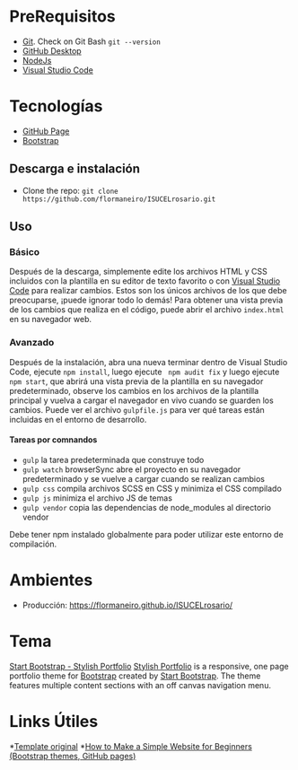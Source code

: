 # PreRequisitos
* [Git](https://docs.github.com/en/free-pro-team@latest/github/getting-started-with-github/set-up-git#setting-up-git). Check on Git Bash `git --version`
* [GitHub Desktop](https://desktop.github.com/)
* [NodeJs](https://nodejs.org/en/download/)
* [Visual Studio Code](https://code.visualstudio.com/)

# Tecnologías
* [GitHub Page](https://pages.github.com/)
* [Bootstrap](https://getbootstrap.com/)


## Descarga e instalación

* Clone the repo: `git clone https://github.com/flormaneiro/ISUCELrosario.git`


## Uso

### Básico

Después de la descarga, simplemente edite los archivos HTML y CSS incluidos con la plantilla en su editor de texto favorito o con [Visual Studio Code](https://code.visualstudio.com/) para realizar cambios. Estos son los únicos archivos de los que debe preocuparse, ¡puede ignorar todo lo demás! Para obtener una vista previa de los cambios que realiza en el código, puede abrir el archivo `index.html` 
en su navegador web.

### Avanzado
Después de la instalación, abra una nueva terminar dentro de Visual Studio Code, ejecute `npm install`, luego ejecute ` npm audit fix` y luego ejecute ` npm start`, que abrirá una vista previa de la plantilla en su navegador predeterminado, observe los cambios en los archivos de la plantilla principal y vuelva a cargar el navegador en vivo cuando se guarden los cambios. Puede ver el archivo `gulpfile.js` para ver qué tareas están incluidas en el entorno de desarrollo.

#### Tareas por comnandos

* `gulp` la tarea predeterminada que construye todo
* `gulp watch` browserSync abre el proyecto en su navegador predeterminado y se vuelve a cargar cuando se realizan cambios
* `gulp css` compila archivos SCSS en CSS y minimiza el CSS compilado
* `gulp js` minimiza el archivo JS de temas
* `gulp vendor` copia las dependencias de node_modules al directorio vendor

Debe tener npm instalado globalmente para poder utilizar este entorno de compilación.

# Ambientes
* Producción: https://flormaneiro.github.io/ISUCELrosario/

# Tema
[Start Bootstrap - Stylish Portfolio](https://startbootstrap.com/themes/stylish-portfolio/)
[Stylish Portfolio](https://startbootstrap.com/themes/stylish-portfolio/) is a responsive, one page portfolio theme for [Bootstrap](https://getbootstrap.com/) created by [Start Bootstrap](https://startbootstrap.com/). The theme features multiple content sections with an off canvas navigation menu.

# Links Útiles
*[Template original](https://github.com/StartBootstrap/startbootstrap-stylish-portfolio)
*[How to Make a Simple Website for Beginners (Bootstrap themes, GitHub pages)](https://www.youtube.com/watch?v=dKDMt04wZrk&feature=youtu.be&ab_channel=CassidyMorgan)
